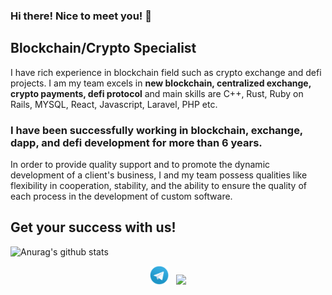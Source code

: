 ### Hi there! Nice to meet you! 👋

<!--
**ruymaster/ruymaster** is a ✨ _special_ ✨ repository because its `README.md` (this file) appears on your GitHub profile.

Here are some ideas to get you started:

- 🔭 I’m currently working on ...
- 🌱 I’m currently learning ...
- 👯 I’m looking to collaborate on ...
- 🤔 I’m looking for help with ...
- 💬 Ask me about ...
- 📫 How to reach me: ...
- 😄 Pronouns: ...
- ⚡ Fun fact: ...
[![Social banner for jh3y](https://github.com/jh3y/jh3y/raw/master/assets/header-banner--optimized.svg)](https://jhey.dev)
-->

## Blockchain/Crypto Specialist
I have rich experience in blockchain field such as crypto exchange and defi projects.
I am my team excels in <b>new blockchain, centralized exchange, crypto payments, defi protocol</b> and main skills are C++, Rust, Ruby on Rails, MYSQL, React, Javascript, Laravel, PHP etc.

### I have been successfully working in blockchain, exchange, dapp, and defi  development for more than 6 years.
In order to provide quality support and to promote the dynamic development of a client's business, I and my team possess qualities like flexibility in cooperation, stability, and the ability to ensure the quality of each process in the development of custom software.

## Get your success with us! 
<!----[Anurag's github stats](https://github-readme-stats.vercel.app/api?username=ruymaster&show_icons=true&theme=radical)-->
 ![Anurag's github stats](https://github-readme-stats.vercel.app/api?username=ruymaster&show_icons=true&theme=radical) 
<p align='center'>
<!----<a href="https://dev.to/stephenajulu"><img height="30" src="https://github.com/stephenajulu/WaylonWalker/blob/main/icon/dev.png?raw=true"></a>&nbsp;&nbsp; -->
<!----<a href="https://.com/stephenajulu"><img height="30" src="https://github.com/stephenajulu/WaylonWalker/blob/main/icon/twitter.png?raw=true"></a>&nbsp;&nbsp; -->
<a href="https://t.me/ruymaster"><img height="30" src="https://github.com/ruymaster/ruymaster/blob/main/assets/icons/telegram.png?raw=true"></a>&nbsp;&nbsp;
<a href="https://www.linkedin.com/in/ruy-master-a21863187/"><img height="30" src="https://github.com/stephenajulu/WaylonWalker/blob/main/icon/linkedin.png?raw=true"</a>
</p>
